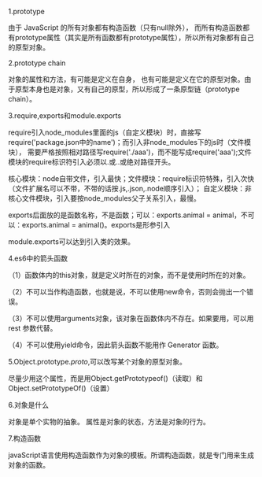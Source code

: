 1.prototype


 由于 JavaScript 的所有对象都有构造函数（只有null除外），
 而所有构造函数都有prototype属性（其实是所有函数都有prototype属性），所以所有对象都有自己的原型对象。
  

2.prototype chain

对象的属性和方法，有可能是定义在自身，
也有可能是定义在它的原型对象。由于原型本身也是对象，又有自己的原型，所以形成了一条原型链（prototype chain）。


3.require,exports和module.exports

require引入node_modules里面的js（自定义模块）时，直接写require('package.json中的name')；而引入非node_modules下的js时（文件模块），
需要严格按照相对路径写require('./aaa')，而不能写成require('aaa');文件模块的require标识符引入必须以.或..或绝对路径开头。

核心模块：node自带文件，引入最快；文件模块：require标识符特殊，引入次快（文件扩展名可以不带，不带的话按.js,.json,.node顺序引入）；
自定义模块：非核心文件模块，引入要按node_modules父子关系引入，最慢。

exports后面放的是函数名称，不是函数；可以：exports.animal = animal，不可以：exports.animal = animal()。exports是形参引入

module.exports可以达到引入类的效果。

4.es6中的箭头函数

（1）函数体内的this对象，就是定义时所在的对象，而不是使用时所在的对象。


（2）不可以当作构造函数，也就是说，不可以使用new命令，否则会抛出一个错误。


（3）不可以使用arguments对象，该对象在函数体内不存在。如果要用，可以用 rest 参数代替。


（4）不可以使用yield命令，因此箭头函数不能用作 Generator 函数。

5.Object.prototype._proto_,可以改写某个对象的原型对象。

尽量少用这个属性，而是用Object.getPrototypeof()（读取）和Object.setPrototypeOf()（设置）

6.对象是什么

对象是单个实物的抽象。
属性是对象的状态，方法是对象的行为。

7.构造函数

javaScript语言使用构造函数作为对象的模板。所谓构造函数，就是专门用来生成对象的函数。
